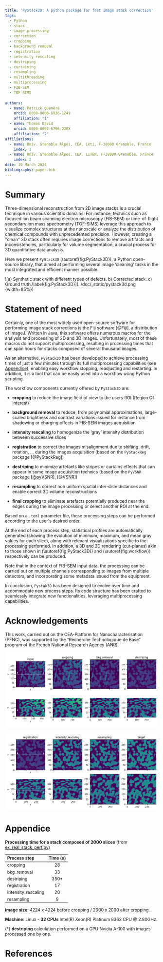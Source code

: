 ```yaml
---
title: 'PyStack3D: A python package for fast image stack correction'
tags:
  - Python
  - stack
  - image processing
  - correction
  - cropping
  - background removal
  - registration
  - intensity rescaling
  - destriping
  - curtaining
  - resampling
  - multithreading
  - multiprocessing
  - FIB-SEM
  - TOF-SIMS

authors:
  - name: Patrick Quéméré
    orcid: 0009-0008-6936-1249
    affiliation: "1"
  - name: Thomas David
    orcid: 0000-0002-6796-220X
    affiliation: "2"
affiliations:
  - name: Univ. Grenoble Alpes, CEA, Leti, F-38000 Grenoble, France
    index: 1
  - name: Univ. Grenoble Alpes, CEA, LITEN, F-38000 Grenoble, France
    index: 2
date: 19 March 2024
bibliography: paper.bib
---
```


# Summary

Three-dimensional reconstruction from 2D image stacks is a crucial technique in various scientific domains. For instance, technics such as focused ion beam scanning electron microscopy (FIB-SEM) or time-of-flight secondary ion mass spectrometry (TOF-SIMS) leverage this approach to visualize complex structures at the nanoscale or analyze the distribution of chemical compounds with unprecedented precision. However, creating a "clean" 3D stack often requires image corrections to remove artifacts and inconsistencies, particularly for volume segmentation, a crucial process for 3D quantitative data analysis.

Here we present ``PyStack3D`` (\autoref{fig:PyStack3D}), a Python open-source library, that aimed at performing several image ‘cleaning’ tasks in the most integrated and efficient manner possible.

![a) Synthetic stack with different types of defects. b) Corrected stack. c) Ground truth.\label{fig:PyStack3D}](../doc/_static/pystack3d.png {width=85%})

# Statement of need

Certainly, one of the most widely used open-source software for performing image stack corrections is the Fiji software [@Fiji], a distribution of ImageJ. Written in Java, this software offers numerous macros for the analysis and processing of 2D and 3D images. Unfortunately, most of these macros do not support multiprocessing, resulting in processing times that can span hours for stacks composed of several thousand images.

As an alternative, ``PyStack3D`` has been developed to achieve processing times of just a few minutes through its full multiprocessing capabilities (see [Appendice](#appendice)), enabling easy workflow stopping, readjusting and restarting. In addition, it is a tool that can be easily used into a workflow using Python scripting.

The workflow components currently offered by ``PyStack3D`` are:

* **cropping** to reduce the image field of view to the users ROI (Region Of Interest)

* **background removal** to reduce, from polynomial approximations, large-scaled brightness and contrast variations issued for instance from shadowing or charging effects in FIB-SEM images acquisition

* **intensity rescaling** to homogenize the ‘gray’ intensity distribution between successive slices

* **registration** to correct the images misalignment due to shifting, drift, rotation, … during the images acquisition (based on the ``PyStackReg`` package [@PyStackReg])

* **destriping** to minimize artefacts like stripes or curtains effects that can appear in some image acquisition technics (based on the ``PyVSNR`` package [@pyVSNR], [@VSNR])

* **resampling** to correct non uniform spatial inter-slice distances and enable correct 3D volume reconstructions

* **final cropping** to eliminate artefacts potentially produced near the edges during the image processing or select another ROI at the end.

Based on a ``.toml`` parameter file, these processing steps can be performed according to the user's desired order.

At the end of each process step, statistical profiles are automatically generated (showing the evolution of minimum, maximum, and mean gray values for each slice), along with relevant visualizations specific to the processing performed. In addition, a 3D and 2D rendering (cut-planes) akin to those shown in (\autoref{fig:PyStack3D}) and (\autoref{fig:workflow}) respectively can be produced.

Note that in the context of FIB-SEM input data, the processing can be carried out on multiple channels corresponding to images from multiple detectors, and incorporating some metadata issued from the equipment.

In conclusion, ``Pystak3D`` has been designed to evolve over time and accommodate new process steps. Its code structure has been crafted to seamlessly integrate new functionalities, leveraging multiprocessing capabilities.

# Acknowledgements

This work, carried out on the CEA-Platform for Nanocharacterisation (PFNC), was supported by the “Recherche Technologique de Base” program of the French National Research Agency (ANR).

![](../doc/_static/workflow_1.png)

![Cut-planes related to the different process steps issued from the Figure 1b stack correction.\label{fig:workflow}](../doc/_static/workflow_2.png)

# Appendice

**Processing time for a stack composed of 2000 slices** (from [ex_real_stack_perf.py](https://github.com/CEA-MetroCarac/pystack3d/blob/main/examples/ex_real_stack_perf.py))

| Process step        | Time (s) |
|:--------------------|:--------:|
| cropping            |    28    |
| bkg_removal         |    33    |
| destriping          |   350*   |
| registration        |    17    |
| intensity_rescaling |    20    |
| resampling          |    9     |

**image size**: 4224 x 4224 before cropping / 2000 x 2000 after cropping.

**Machine**: Linux - **32 CPUs** Intel(R) Xeon(R) Platinum 8362 CPU @ 2.80GHz.

(*) **destriping** calculation performed on a GPU Nvidia A-100 with images processed one by one.

# References
